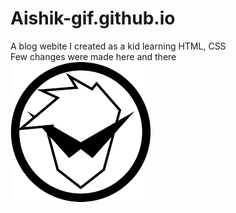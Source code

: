 # Aishik-gif.github.io
A blog webite I created as a kid 
learning HTML, CSS  
Few changes were made here and there  
<a href = "https://www.aishik.tk">![My Website](ninja.png)</a>